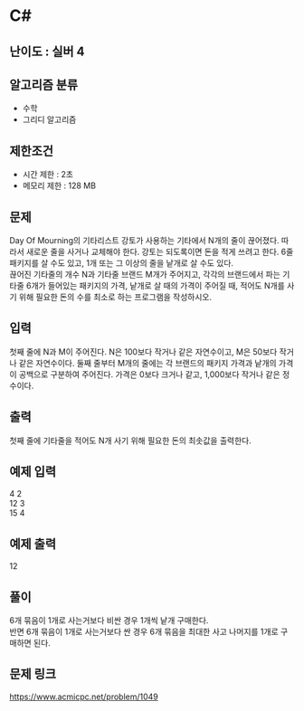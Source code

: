 # C#

## 난이도 : 실버 4

## 알고리즘 분류
  - 수학
  - 그리디 알고리즘

## 제한조건
  - 시간 제한 : 2초
  - 메모리 제한 : 128 MB

## 문제
Day Of Mourning의 기타리스트 강토가 사용하는 기타에서 N개의 줄이 끊어졌다. 따라서 새로운 줄을 사거나 교체해야 한다. 강토는 되도록이면 돈을 적게 쓰려고 한다. 6줄 패키지를 살 수도 있고, 1개 또는 그 이상의 줄을 낱개로 살 수도 있다.<br/>
끊어진 기타줄의 개수 N과 기타줄 브랜드 M개가 주어지고, 각각의 브랜드에서 파는 기타줄 6개가 들어있는 패키지의 가격, 낱개로 살 때의 가격이 주어질 때, 적어도 N개를 사기 위해 필요한 돈의 수를 최소로 하는 프로그램을 작성하시오.<br/>

## 입력
첫째 줄에 N과 M이 주어진다. N은 100보다 작거나 같은 자연수이고, M은 50보다 작거나 같은 자연수이다. 둘째 줄부터 M개의 줄에는 각 브랜드의 패키지 가격과 낱개의 가격이 공백으로 구분하여 주어진다. 가격은 0보다 크거나 같고, 1,000보다 작거나 같은 정수이다.<br/>

## 출력
첫째 줄에 기타줄을 적어도 N개 사기 위해 필요한 돈의 최솟값을 출력한다.<br/>

## 예제 입력
4 2<br/>
12 3<br/>
15 4<br/>

## 예제 출력
12<br/>

## 풀이
6개 묶음이 1개로 사는거보다 비싼 경우 1개씩 낱개 구매한다.<br/>
반면 6개 묶음이 1개로 사는거보다 싼 경우 6개 묶음을 최대한 사고 나머지를 1개로 구매하면 된다.<br/>

## 문제 링크
https://www.acmicpc.net/problem/1049